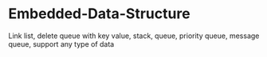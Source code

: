 # Embedded-Data-Structure
Link list, delete queue with key value, stack, queue, priority queue, message queue, support any type of data
